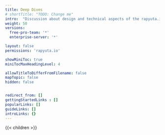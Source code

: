 ```yaml
---
title: Deep Dives
# shortTitle: "TODO: Change me"
intro:  "Discussion about design and technical aspects of the rapyuta.io platform. Detailed information about features, use-cases and best practices"
weight: 50
versions:
  free-pro-team: '*'
  enterprise-server: '*'

layout: false
permissions: 'rapyuta.io'

showMiniToc: true
miniTocMaxHeadingLevel: 4

allowTitleToDifferFromFilename: false
mapTopic: false
hidden: false


redirect_from: []
gettingStartedLinks : []
popularLinks: []
guideLinks: []
introLinks: {}
---
```

{{< children >}}